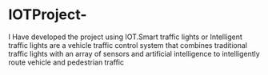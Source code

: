 # IOTProject-
I Have developed the project using IOT.Smart traffic lights or Intelligent traffic lights are a vehicle traffic control system that combines traditional traffic lights with an array of sensors and artificial intelligence to intelligently route vehicle and pedestrian traffic
